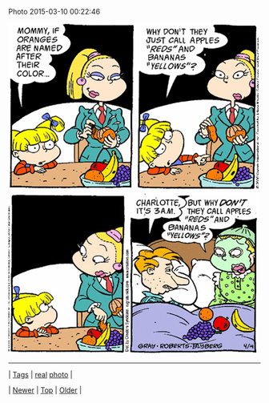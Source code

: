 <!--
title: Photo 2015-03-10 00
date: 2020-06-28T15:27:00.071Z
tags: real, photo
-->


Photo 2015-03-10 00:22:46

![](113209122909-0.gif)
![](113209122909-1.jpg)

<!--BOTTOM-POST-NAVIGATION-->
---

| [Tags](tags.md) | [real](tag-real.md) [photo](tag-photo.md) |

| [Newer](113207795969.md) | [Top](index.md) | [Older](113589441437.md) |